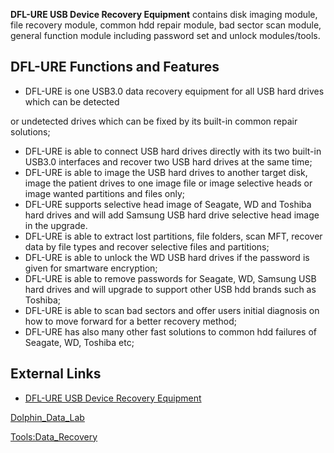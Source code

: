 **DFL-URE USB Device Recovery Equipment** contains disk imaging module,
file recovery module, common hdd repair module, bad sector scan module,
general function module including password set and unlock modules/tools.

## DFL-URE Functions and Features

- DFL-URE is one USB3.0 data recovery equipment for all USB hard drives
  which can be detected

or undetected drives which can be fixed by its built-in common repair
solutions;

- DFL-URE is able to connect USB hard drives directly with its two
  built-in USB3.0 interfaces and recover two USB hard drives at the same
  time;
- DFL-URE is able to image the USB hard drives to another target disk,
  image the patient drives to one image file or image selective heads or
  image wanted partitions and files only;
- DFL-URE supports selective head image of Seagate, WD and Toshiba hard
  drives and will add Samsung USB hard drive selective head image in the
  upgrade.
- DFL-URE is able to extract lost partitions, file folders, scan MFT,
  recover data by file types and recover selective files and partitions;
- DFL-URE is able to unlock the WD USB hard drives if the password is
  given for smartware encryption;
- DFL-URE is able to remove passwords for Seagate, WD, Samsung USB hard
  drives and will upgrade to support other USB hdd brands such as
  Toshiba;
- DFL-URE is able to scan bad sectors and offer users initial diagnosis
  on how to move forward for a better recovery method;
- DFL-URE has also many other fast solutions to common hdd failures of
  Seagate, WD, Toshiba etc;

## External Links

- [DFL-URE USB Device Recovery
  Equipment](http://www.dolphindatalab.com/product/dfl-ure-usb-device-recovery-equipment/)

[Dolphin_Data_Lab](Dolphin_Data_Lab "wikilink")

[Tools:Data_Recovery](Tools:Data_Recovery "wikilink")